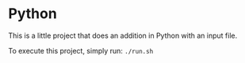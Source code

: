 # Python

This is a little project that does an addition in Python with an input file.

To execute this project, simply run: `./run.sh`

